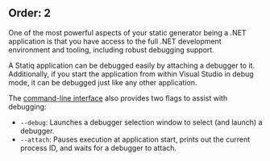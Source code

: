 Order: 2
---
One of the most powerful aspects of your static generator being a .NET application is that you have access to the full .NET development environment and tooling, including robust debugging support.

A Statiq application can be debugged easily by attaching a debugger to it. Additionally, if you start the application from within Visual Studio in debug mode, it can be debugged just like any other application.

The [command-line interface](xref:command-line-interface) also provides two flags to assist with debugging:

- `--debug`: Launches a debugger selection window to select (and launch) a debugger.
- `--attach`: Pauses execution at application start, prints out the current process ID, and waits for a debugger to attach.
